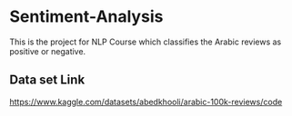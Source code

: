 # Sentiment-Analysis
This is the project for NLP Course which classifies the Arabic reviews as positive or negative. 


## Data set Link
https://www.kaggle.com/datasets/abedkhooli/arabic-100k-reviews/code


